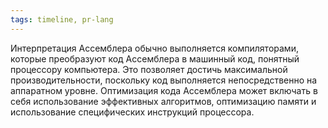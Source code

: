 ```yaml
---
tags: timeline, pr-lang
--- 
```


<span 
	  class='ob-timelines-interpretation' 
	  data-date='1949-02-30' 
	  data-event_title='Ассемблер' 
	  data-class='pr-lang' 
	  data-interpretation_number='2'
	  data-title='Производительность'
	  > 
</span>

Интерпретация Ассемблера обычно выполняется компиляторами, которые преобразуют код Ассемблера в машинный код, понятный процессору компьютера. Это позволяет достичь максимальной производительности, поскольку код выполняется непосредственно на аппаратном уровне. Оптимизация кода Ассемблера может включать в себя использование эффективных алгоритмов, оптимизацию памяти и использование специфических инструкций процессора.
